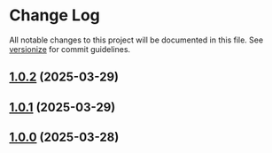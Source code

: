 # Change Log

All notable changes to this project will be documented in this file. See [versionize](https://github.com/versionize/versionize) for commit guidelines.

<a name="1.0.2"></a>
## [1.0.2](https://www.github.com/gargiolas/guid-generator/releases/tag/v1.0.2) (2025-03-29)

<a name="1.0.1"></a>
## [1.0.1](https://www.github.com/gargiolas/guid-generator/releases/tag/v1.0.1) (2025-03-29)

<a name="1.0.0"></a>
## [1.0.0](https://www.github.com/gargiolas/guid-generator/releases/tag/v1.0.0) (2025-03-28)

